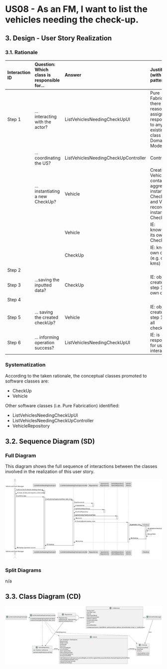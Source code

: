 # US08 - As an FM, I want to list the vehicles needing the check-up.

## 3. Design - User Story Realization

### 3.1. Rationale


| Interaction ID | Question: Which class is responsible for... | Answer                    | Justification (with patterns)                                                                                 |
|:---------------|:--------------------------------------------|:--------------------------|:--------------------------------------------------------------------------------------------------------------|
| Step 1  		     | 	... interacting with the actor?            | ListVehiclesNeedingCheckUpUI                     | Pure Fabrication: there is no reason to assign this responsibility to any existing class in the Domain Model. |
| 			  		        | 	... coordinating the US?                   | ListVehiclesNeedingCheckUpController | Controller                                                                                                    |
| 			  		        | 	... instantiating a new CheckUp?           | Vehicle                   | Creator: Vehicle contains or aggregates instances of CheckUp and Vehicle records instances of CheckUp.        |
| 			  		        | 							                                     | Vehicle                   | IE: knows/has its own CheckUps                                                                                |
| 			  		        | 							                                     | CheckUp                   | IE: knows its own data (e.g. data, kms)                                                                       |
| Step 2  		     | 							                                     |                           |                                                                                                               |
| Step 3  		     | 	...saving the inputted data?               | CheckUp                   | IE: object created in step 1 has its own data.                                                                |
| Step 4  		     | 	                                           |                           |                                                                                                               |
| Step 5  		     | 	... saving the created checkUp?            | Vehicle                   | IE: object created in step 1 owns all checkUps.                                                               |
| Step 6  		     | 	...	informing operation success?					      | ListVehiclesNeedingCheckUpUI         | IE: is responsible for user interactions.                                                                     |

### Systematization ##

According to the taken rationale, the conceptual classes promoted to software classes are:

* CheckUp
* Vehicle

Other software classes (i.e. Pure Fabrication) identified:

* ListVehiclesNeedingCheckUpUI
* ListVehiclesNeedingCheckUpController
* VehicleRepository

## 3.2. Sequence Diagram (SD)


### Full Diagram

This diagram shows the full sequence of interactions between the classes involved in the realization of this user story.

![Sequence Diagram - Full](svg/us08-sequence-diagram.svg)

### Split Diagrams

n/a

## 3.3. Class Diagram (CD)

![Class Diagram](svg/us08-class-diagram.svg)